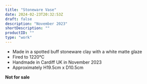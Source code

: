 ```yaml
---
title: "Stoneware Vase"
date: 2024-02-23T20:32:53Z
draft: false
description: "November 2023"
shortDescription: ""
productID: ""
type: "work"
---
```


- Made in a spotted buff stoneware clay with a white matte glaze
- Fired to 1220&deg;C
- Handmade in Cardiff UK in November 2023
- Approximately H19.5cm x D10.5cm

**Not for sale**